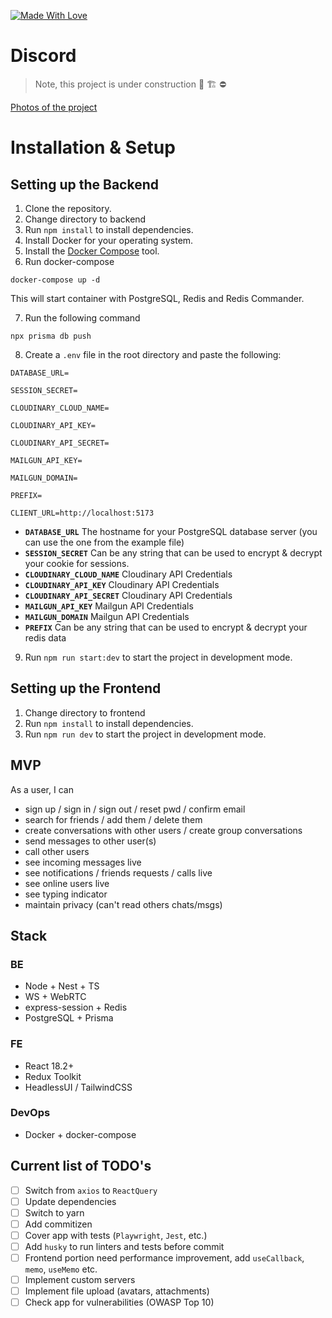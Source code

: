 [![Made With Love](https://img.shields.io/badge/Made%20With-Love-red.svg)](https://github.com/lifeisbeautifu1)

# Discord

> Note, this project is under construction 🚧 🏗️ ⛔

[Photos of the project](https://imgur.com/a/MAvmtkm)

# Installation & Setup

## Setting up the Backend

1. Clone the repository.
2. Change directory to backend
3. Run `npm install` to install dependencies.
4. Install Docker for your operating system.
5. Install the [Docker Compose](https://docs.docker.com/compose/install/) tool.
6. Run docker-compose

```
docker-compose up -d
```

This will start container with PostgreSQL, Redis and Redis Commander.

7. Run the following command

```
npx prisma db push
```

8. Create a `.env` file in the root directory and paste the following:

```
DATABASE_URL=

SESSION_SECRET=

CLOUDINARY_CLOUD_NAME=

CLOUDINARY_API_KEY=

CLOUDINARY_API_SECRET=

MAILGUN_API_KEY=

MAILGUN_DOMAIN=

PREFIX=

CLIENT_URL=http://localhost:5173
```

   - **`DATABASE_URL`** The hostname for your PostgreSQL database server (you can use the one from the example file)
   - **`SESSION_SECRET`** Can be any string that can be used to encrypt & decrypt your cookie for sessions.
   - **`CLOUDINARY_CLOUD_NAME`** Cloudinary API Credentials
   - **`CLOUDINARY_API_KEY`** Cloudinary API Credentials
   - **`CLOUDINARY_API_SECRET`** Cloudinary API Credentials
   - **`MAILGUN_API_KEY`** Mailgun API Credentials
   - **`MAILGUN_DOMAIN`** Mailgun API Credentials
   - **`PREFIX`** Can be any string that can be used to encrypt & decrypt your redis data

9. Run `npm run start:dev` to start the project in development mode.

## Setting up the Frontend

1. Change directory to frontend
2. Run `npm install` to install dependencies.
3. Run `npm run dev` to start the project in development mode.

## MVP

As a user, I can

- sign up / sign in / sign out / reset pwd / confirm email
- search for friends / add them / delete them
- create conversations with other users / create group conversations
- send messages to other user(s)
- call other users
- see incoming messages live
- see notifications / friends requests / calls live
- see online users live
- see typing indicator
- maintain privacy (can't read others chats/msgs)

## Stack

### BE

- Node + Nest + TS
- WS + WebRTC
- express-session + Redis
- PostgreSQL + Prisma

### FE

- React 18.2+
- Redux Toolkit
- HeadlessUI / TailwindCSS

### DevOps

- Docker + docker-compose

## Current list of TODO's

- [ ] Switch from `axios` to `ReactQuery`
- [ ] Update dependencies
- [ ] Switch to yarn
- [ ] Add commitizen
- [ ] Cover app with tests (`Playwright`, `Jest`, etc.)
- [ ] Add `husky` to run linters and tests before commit
- [ ] Frontend portion need performance improvement, add `useCallback`, `memo`, `useMemo` etc.
- [ ] Implement custom servers
- [ ] Implement file upload (avatars, attachments)
- [ ] Check app for vulnerabilities (OWASP Top 10)
